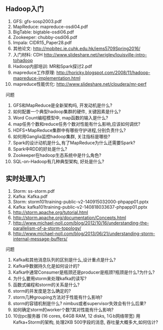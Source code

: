 ## Hadoop入门

1. GFS: gfs-sosp2003.pdf
2. MapReduce: mapreduce-osdi04.pdf
3. BigTable: bigtable-osdi06.pdf
4. Zookeeper: chubby-osdi06.pdf
5. Impala: CIDR15_Paper28.pdf
6. 其他论文: http://mobitec.ie.cuhk.edu.hk/iems5709Spring2016/
7. 入门材料: CDH http://www.slideshare.net/iwrigley/louisville-intro-tohadoop
8. Hadoop内部培训: MR和Spark探讨2.pdf
9. mapreduce工作原理: http://horicky.blogspot.com/2008/11/hadoop-mapreduce-implementation.html
10. mapreduce性能优化: http://www.slideshare.net/cloudera/mr-perf

问题
1. GFS和MapReduce是全新架构吗, 开发动机是什么?
2. 如何配置一个典型hadoop集群的硬件, 关键因素是什么?
3. Word Count编程模型中, map函数的输入是什么?
4. map任务个数和reduce任务个数对性能有什么影响,应该如何调优?
5. HDFS+MapReduce集群中有哪些守护进程,分别负责什么?
6. 如何用Ganglia监控hadoop集群, 关注指标是哪些?
7. Spark的设计动机是什么,有了MapReduce为什么还需要Spark?
8. Spark中RDD的好处是什么?
9. Zookeeper在hadoop生态系统中是什么角色?
10. SQL-on-Hadoop有几种典型架构, 好处是什么?

## 实时处理入门

1. Storm: ss-storm.pdf
2. Kafka: Kafka.pdf
3. Storm: storm101training-public-v2-140915032000-phpapp01.pptx 
4. Kafka: kafka101training-public-v2-140818033637-phpapp01.pptx
5. http://storm.apache.org/tutorial.html
6. http://storm.apache.org/documentation/Concepts.html
7. http://www.michael-noll.com/blog/2012/10/16/understanding-the-parallelism-of-a-storm-topology/
8. http://www.michael-noll.com/blog/2013/06/21/understanding-storm-internal-message-buffers/

问题
1. Kafka和其他消息队列的区别是什么,设计重点是什么?
2. Kafka中数据持久化是如何设计的?
3. Kafka中通常Consumer是瓶颈还是producer是瓶颈?瓶颈是什么?为什么?
4. 为什么要用storm来处理kafka的读写?
5. 函数式编程和storm的关系是什么?
6. storm的并发度是怎么确定的?
7. storm几种grouping方法对于性能有什么影响?
8. storm的容错机制是什么? nimbus或者supervisor失效会有什么后果?
9. 如何确定storm的worker个数?其对性能有什么影响?
10. 10台pc服务器 (16 cores, 64GB RAM, 12 disks, 1Ｇb网络带宽) 用Kafka+Storm的架构, 处理2KB 500字段的消息, 吞吐量大概多大,如何估计?